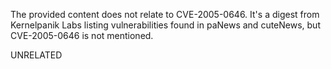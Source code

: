 The provided content does not relate to CVE-2005-0646. It's a digest from Kernelpanik Labs listing vulnerabilities found in paNews and cuteNews, but CVE-2005-0646 is not mentioned.

UNRELATED